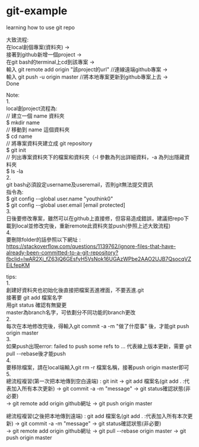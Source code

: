 # git-example
learning how to use git repo


大致流程:  
  在local創個專案(資料夾) ->  
  接著到github新增一個project ->  
  在git bash的terminal上cd到該專案 ->  
  輸入 git remote add origin "該project的url" //連線遠端github專案  ->  
  輸入 git push -u origin master //將本地專案更新到github專案上去 ->  
  Done  

Note:  
1.  
  local創project流程為:  
    // 建立一個 name 資料夾  
    $ mkdir name  
    // 移動到 name 這個資料夾  
    $ cd name  
    // 將專案資料夾建立成 git repository  
    $ git init  
    // 列出專案資料夾下的檔案和資料夾（-l 參數為列出詳細資料，-a 為列出隱藏資料夾  
    $ ls -la  
2.  
  git bash必須設定username及useremail，否則git無法提交資訊  
  指令為:  
    $ git config --global user.name "youthink0"  
    $ git config --global user.email [email protected]  
3.  
  日後要修改專案，雖然可以在github上直接修，但容易造成錯誤，建議把repo下載到local並修改完後，重新remote此資料夾並push(參照上述大致流程)  
4.  
  要刪除folder的話參照以下網址 : https://stackoverflow.com/questions/1139762/ignore-files-that-have-already-been-committed-to-a-git-repository?fbclid=IwAR2Xj_fZ63jQ6GEsfyH5VsNok16UGAzWPbe2AAO2UJB7QsocqVZEiLfepKM  
  

tips:  
1.  
  創建好資料夾也初始化後直接把檔案丟進裡面，不要丟進.git  
  接著要 git add 檔案名字  
  用git status 確認有無變更  
  master為branch名字，可依劃分不同功能的branch更改  
2.  
  每次在本地修改完後，得輸入git commit -a -m "做了什麼事" 後，才能git push origin master  
3.  
  如果push出現error: failed to push some refs to ...  代表線上版本更新，需要 git pull --rebase後才能push  
4.  
  要移除檔案，請在local端輸入git rm -r 檔案名稱，接著push origin master即可  
5.  
  總流程複習(第一次把本地傳到空白遠端) : git init -> git add 檔案名(git add . :代表加入所有本次更新) -> git commit -a -m "message" -> git status確認狀態(非必要)  
  ->  git remote add origin github網址 -> git push origin master  
  
  總流程複習(之後把本地傳到遠端) : git add 檔案名(git add . :代表加入所有本次更新) -> git commit -a -m "message" -> git status確認狀態(非必要)  
  ->  git remote add origin github網址 -> git pull --rebase origin master -> git push origin master  
